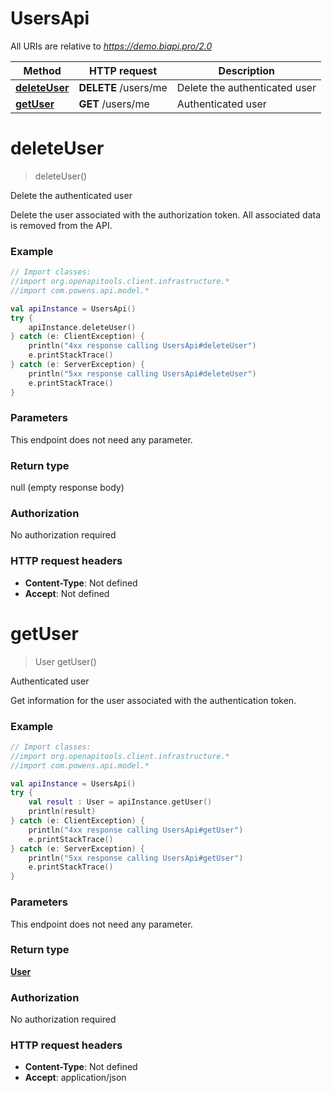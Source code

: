 # UsersApi

All URIs are relative to *https://demo.biapi.pro/2.0*

Method | HTTP request | Description
------------- | ------------- | -------------
[**deleteUser**](UsersApi.md#deleteUser) | **DELETE** /users/me | Delete the authenticated user
[**getUser**](UsersApi.md#getUser) | **GET** /users/me | Authenticated user


<a id="deleteUser"></a>
# **deleteUser**
> deleteUser()

Delete the authenticated user

Delete the user associated with the authorization token. All associated data is removed from the API.

### Example
```kotlin
// Import classes:
//import org.openapitools.client.infrastructure.*
//import com.powens.api.model.*

val apiInstance = UsersApi()
try {
    apiInstance.deleteUser()
} catch (e: ClientException) {
    println("4xx response calling UsersApi#deleteUser")
    e.printStackTrace()
} catch (e: ServerException) {
    println("5xx response calling UsersApi#deleteUser")
    e.printStackTrace()
}
```

### Parameters
This endpoint does not need any parameter.

### Return type

null (empty response body)

### Authorization

No authorization required

### HTTP request headers

 - **Content-Type**: Not defined
 - **Accept**: Not defined

<a id="getUser"></a>
# **getUser**
> User getUser()

Authenticated user

Get information for the user associated with the authentication token.

### Example
```kotlin
// Import classes:
//import org.openapitools.client.infrastructure.*
//import com.powens.api.model.*

val apiInstance = UsersApi()
try {
    val result : User = apiInstance.getUser()
    println(result)
} catch (e: ClientException) {
    println("4xx response calling UsersApi#getUser")
    e.printStackTrace()
} catch (e: ServerException) {
    println("5xx response calling UsersApi#getUser")
    e.printStackTrace()
}
```

### Parameters
This endpoint does not need any parameter.

### Return type

[**User**](User.md)

### Authorization

No authorization required

### HTTP request headers

 - **Content-Type**: Not defined
 - **Accept**: application/json

